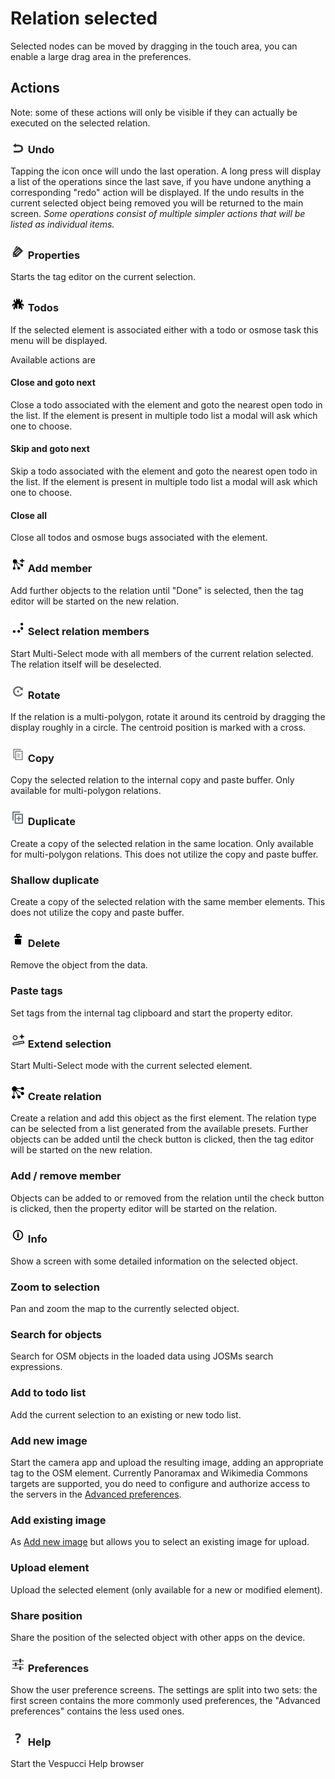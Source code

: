 # Relation selected

Selected nodes can be moved by dragging in the touch area, you can enable a large drag area in the preferences.

## Actions  

Note: some of these actions will only be visible if they can actually be executed on the selected relation.

### ![Undo](../images/undolist_undo.png) Undo

Tapping the icon once will undo the last operation. A long press will display a list of the operations since the last save, if you have undone anything a corresponding "redo" action will be displayed. If the undo results in the current selected object being removed you will be returned to the main screen. *Some operations consist of multiple simpler actions that will be listed as individual items.*

### ![Properties](../images/tag_menu_tags.png) Properties

Starts the tag editor on the current selection.

### ![Todos](../images/tag_menu_bug.png) Todos

If the selected element is associated either with a todo or osmose task this menu will be displayed.

Available actions are

#### Close and goto next

Close a todo associated with the element and goto the nearest open todo in the list. If the element is present in multiple todo list a modal will ask which one to choose.

#### Skip and goto next

Skip a todo associated with the element and goto the nearest open todo in the list. If the element is present in multiple todo list a modal will ask which one to choose.

#### Close all

Close all todos and osmose bugs associated with the element. 

### ![Add](../images/relation_add_member.png) Add member 

Add further objects to the relation until "Done" is selected, then the tag editor will be started on the new relation. 

### ![RelationMembers](../images/relation_members.png) Select relation members 

Start Multi-Select mode with all members of the current relation selected. The relation itself will be deselected. 

### ![Rotate](../images/ic_menu_rotate.png) Rotate

If the relation is a multi-polygon, rotate it around its centroid by dragging the display roughly in a circle. The centroid position is marked with a cross.

### ![Copy](../images/ic_menu_copy_holo_light.png) Copy

Copy the selected relation to the internal copy and paste buffer. Only available for multi-polygon relations.

### ![Duplicate](../images/content_duplicate_light.png) Duplicate

Create a copy of the selected relation in the same location. Only available for multi-polygon relations. This does not utilize the copy and paste buffer.

### Shallow duplicate

Create a copy of the selected relation with the same member elements. This does not utilize the copy and paste buffer.

### ![Delete](../images/tag_menu_delete.png) Delete

Remove the object from the data.

### Paste tags

Set tags from the internal tag clipboard and start the property editor.

### ![Extend](../images/extend_selection.png) Extend selection

Start Multi-Select mode with the current selected element.

### ![Relation](../images/relation.png) Create relation

Create a relation and add this object as the first element. The relation type can be selected from a list generated from the available presets. Further objects can be added until the check button is clicked, then the tag editor will be started on the new relation. 

### Add / remove member

Objects can be added to or removed from the relation until the check button is clicked, then the property editor will be started on the relation. 

### ![Info](../images/tag_menu_mapfeatures.png) Info

Show a screen with some detailed information on the selected object. 

### Zoom to selection

Pan and zoom the map to the currently selected object.

### Search for objects

Search for OSM objects in the loaded data using JOSMs search expressions.

### Add to todo list

Add the current selection to an existing or new todo list.

### Add new image

Start the camera app and upload the resulting image, adding an appropriate tag to the OSM element. Currently Panoramax and Wikimedia Commons targets are supported, 
you do need to configure and authorize access to the servers in the [Advanced preferences](Advanced%20preferences.md#image-storage).

### Add existing image

As [Add new image](#add-new-image) but allows you to select an existing image for upload.

### Upload element

Upload the selected element (only available for a new or modified element).

### Share position

Share the position of the selected object with other apps on the device.

### ![Preferences](../images/menu_config.png) Preferences

Show the user preference screens. The settings are split into two sets: the first screen contains the more commonly used preferences, the "Advanced preferences" contains the less used ones. 

### ![Help](../images/menu_help.png) Help

Start the Vespucci Help browser
